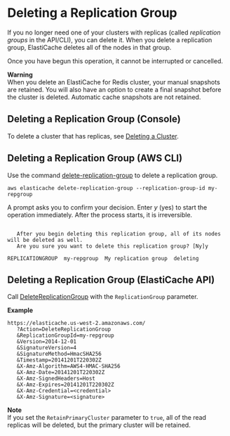 # Deleting a Replication Group<a name="Replication.DeletingRepGroup"></a>

If you no longer need one of your clusters with replicas \(called *replication groups* in the API/CLI\), you can delete it\. When you delete a replication group, ElastiCache deletes all of the nodes in that group\.

Once you have begun this operation, it cannot be interrupted or cancelled\.

**Warning**  
When you delete an ElastiCache for Redis cluster, your manual snapshots are retained\. You will also have an option to create a final snapshot before the cluster is deleted\. Automatic cache snapshots are not retained\.

## Deleting a Replication Group \(Console\)<a name="Replication.DeletingRepGroup.CON"></a>

To delete a cluster that has replicas, see [Deleting a Cluster](Clusters.Delete.md)\.

## Deleting a Replication Group \(AWS CLI\)<a name="Replication.DeletingRepGroup.CLI"></a>

Use the command [delete\-replication\-group](https://docs.aws.amazon.com/AmazonElastiCache/latest/CommandLineReference/CLIReference-cmd-DeleteReplicationGroup.html) to delete a replication group\.

```
aws elasticache delete-replication-group --replication-group-id my-repgroup 
```

A prompt asks you to confirm your decision\. Enter *y* \(yes\) to start the operation immediately\. After the process starts, it is irreversible\.

```
						
   After you begin deleting this replication group, all of its nodes will be deleted as well.
   Are you sure you want to delete this replication group? [Ny]y

REPLICATIONGROUP  my-repgroup  My replication group  deleting
```

## Deleting a Replication Group \(ElastiCache API\)<a name="Replication.DeletingRepGroup.API"></a>

Call [DeleteReplicationGroup](https://docs.aws.amazon.com/AmazonElastiCache/latest/APIReference/API_DeleteReplicationGroup.html) with the `ReplicationGroup` parameter\. 

**Example**  

```
https://elasticache.us-west-2.amazonaws.com/
   ?Action=DeleteReplicationGroup
   &ReplicationGroupId=my-repgroup
   &Version=2014-12-01
   &SignatureVersion=4
   &SignatureMethod=HmacSHA256
   &Timestamp=20141201T220302Z
   &X-Amz-Algorithm=AWS4-HMAC-SHA256
   &X-Amz-Date=20141201T220302Z
   &X-Amz-SignedHeaders=Host
   &X-Amz-Expires=20141201T220302Z
   &X-Amz-Credential=<credential>
   &X-Amz-Signature=<signature>
```

**Note**  
If you set the `RetainPrimaryCluster` parameter to `true`, all of the read replicas will be deleted, but the primary cluster will be retained\.